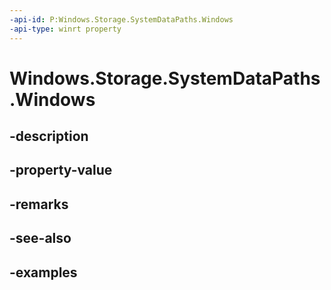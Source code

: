 ```yaml
---
-api-id: P:Windows.Storage.SystemDataPaths.Windows
-api-type: winrt property
---
```


<!-- Property syntax.
public string Windows { get; }
-->

# Windows.Storage.SystemDataPaths.Windows

## -description

## -property-value

## -remarks

## -see-also

## -examples

